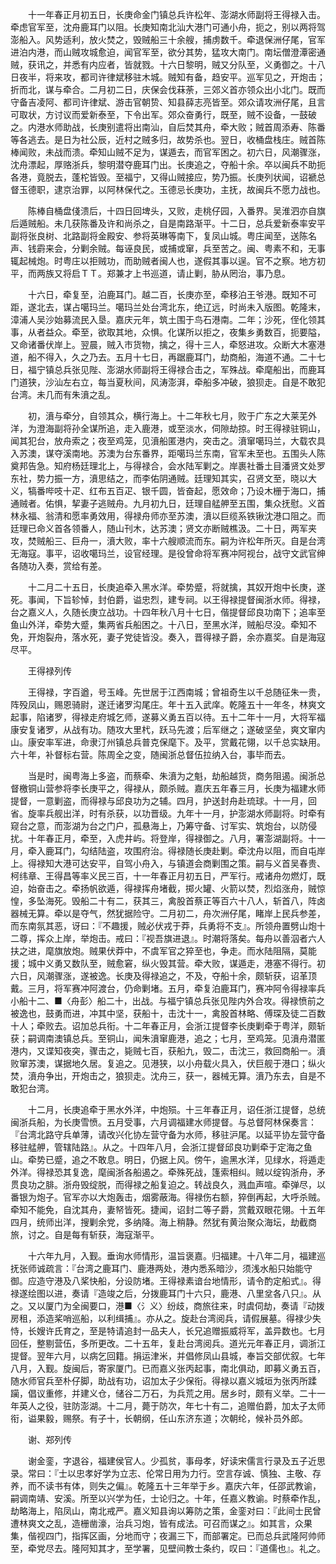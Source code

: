 <!-- { "loadSidebar": true } -->
　　十一年春正月初五日，长庚命金门镇总兵许松年、澎湖水师副将王得禄入击。牵虑官军至，沈舟鹿耳门以阻。长庚知南北汕大港门可通小舟，扼之，别以两将驾澎船入。风势适利，放火焚之，毁贼船三十余艘，捕虏数千。牵退保洲仔尾，官军进泊内港，而山贼攻城愈迫，闻官军至，欲分其势，猛攻大南门。南坛僧澄潭密通贼，获讯之，并悉有内应者，皆就戮。十六日黎明，贼又分队至，义勇御之。十八日夜半，将来攻，都司许律斌移驻木城。贼知有备，趋安平。巡军见之，开炮击；折而北，谋与牵合。二月初二日，庆保会伐菻荼，三郊义首亦领众出小北门。既而守备吉凌阿、都司许律斌、游击官朝贽、知县薛志亮皆至。郊众请攻洲仔尾，且言可取状，方讨议而爱新泰至，下令出军。郊众奋勇行，既至，贼不设备，一鼓破之。内港水师助战，长庚别遣将出南汕，自后焚其舟，牵大败；贼首周添寿、陈番等各逃去。是日为社公辰，近村之贼多归，故势杀也。翌日，收桶盘栈庄。贼首陈棒闻败，未战而溃。牵知山贼不足为，谋遁去，而官军困之。初六日，风潮骤涨，沈舟漂起，厚赂浙兵，黎明潜夺鹿耳门出。长庚追之，夺船十余。卒以闽兵不助扼各港，竟脱去，蓬柁皆毁。至福宁，又得山贼接应，势乃振。长庚列状闻，诏褫总督玉德职，逮京治罪，以阿林保代之。玉德忌长庚功，主抚，故闽兵不愿力战也。

　　陈棒自桶盘俴溃后，十四日回埤头，又败，走桃仔园，入番界。吴淮泗亦自旗后遁贼船。未几获陈番及许和尚杀之，自是南路渐平。十二日，总兵爱新泰率安平副将张良树、北路副将金殿安、参将英琳等南下，复凤山城。粤庄闻至，送陈名声、钱霨来会，分剿余贼。每诬良民，或捕或窜，兵至苦之。闽、粤素不和，无事辄起械炮。时粤庄以拒贼功，而助贼者闽人也，遂假其事以逞。官不之察。地方初平，而两族又将启ＴＴ。郑兼才上书巡道，请止剿，胁从罔治，事乃息。

　　十六日，牵复至，泊鹿耳门。越二百，长庚亦至，牵移泊王爷港。既知不可距，遂北去，谋占噶玛兰。噶玛兰处台湾北东，绝辽远，时尚未入版图。乾隆末，漳浦人吴沙始募流民入垦。嘉庆元年，筑土围于鸟石港南。二年；沙死，侄化领其事，从者益众。牵至，欲取其地，众惧。化谋所以拒之，夜集乡勇数百，扼要隘，又命诸番伏岸上。翌晨，贼入市货物，擒之，得十三人，牵怒进攻。众断大木塞港道，船不得入，久之乃去。五月十七日，再踞鹿耳门，劫商船，海道不通。二十七日，福宁镇总兵张见陛、澎湖水师副将王得禄合击之，军殊战。牵麾船出，而鹿耳门道狭，沙汕左右立，每当夏秋间，风涛澎湃，牵船多冲破，狼狈走。自是不敢犯台湾。未几而有朱濆之乱。

　　初，濆与牵分，自领其众，横行海上。十二年秋七月，败于广东之大莱芜外洋，为澄海副将孙全谋所追，走入鹿港，或至淡水，伺隙劫掠。时王得禄驻铜山，闻其犯台，放舟索之；夜至鸡笼，见濆船匿港内，突击之。濆窜噶玛兰，大载农具入苏澳，谋夺溪南地。苏澳为台东番界，距噶玛兰东南，官军未至也。五围头人陈奠邦告急。知府杨廷理北上，与得禄合，会水陆军剿之。岸裹社番土目潘贤文处罗东社，势力振一方，濆思结之，而李佑阴通贼。廷理知其实，召贤文至，晓以大义，犒番哔吱十疋、红布五百疋、银千圆，皆奋起，愿效命；乃设木栅于海口，捕通贼者。佑惧，挈妻子逃贼舟。九月初九日，廷理自艋舺至五围，集众抚慰。义首林永福、翁清和愿率勇效用，得禄舟师亦至苏澳，濆以巨缆系铁锹沈港口阻之。而廷理已命义首各领番人，随山刊木，达苏澳；贤文亦断贼樵汲。二十日，两军夹攻，焚贼船三、巨舟一，濆大败，率十六艘顺流而东。嗣为许松年所灭。自是台湾无海寇。事平，诏收噶玛兰，设官经理。是役曾命将军赛冲阿视台，战守文武官绅各随功入奏，赏给有差。

　　十二月二十五日，长庚追牵入黑水洋。牵势蹙，将就擒，其奴开炮中长庚，遂死。事闻，下旨轸悼，封伯爵，谥忠烈，建专祠。以王得禄提督闽浙水师。得禄，台之嘉义人，久随长庚立战功。十四年秋八月十七日，偕提督邱良功南下；追率至鱼山外洋，牵势大蹙，集两省兵船困之。十八日，至黑水洋，贼船尽没。牵知不免，开炮裂舟，落水死，妻子党徒皆没。奏入，晋得禄子爵，余亦嘉奖。自是海寇尽平。

　　王得禄列传

　　王得禄，字百遒，号玉峰。先世居于江西南城；曾祖奇生以千总随征朱一贵，阵殁凤山，赐恩骑尉，遂迁诸罗沟尾庄。年十五入武庠。乾隆五十一年冬，林爽文起事，陷诸罗，得禄走府城乞师，遂募义勇五百以待。五十二年十一月，大将军福康安复诸罗，从战有功。随攻大里杙，跃马先渡；后军继之；遂破坚垒，爽文窜内山。康安率军进，命隶汀州镇总兵普克保麾下。及平，赏戴花翎，以千总实缺用。六十年，补督标右营。陈周全之变，随闽浙总督伍拉纳入台，事毕而去。

　　当是时，闽粤海上多盗，而蔡牵、朱濆为之魁，劫船越货，商务阻遏。闽浙总督檄铜山营参将李长庚平之，得禄从，颇杀贼。嘉庆五年春三月，长庚为福建水师提督，一意剿盗，而得禄与邱良功为之辅。四月，护送封舟赴琉球。十一月，回省。旋率兵舰出洋，时有杀获，以功晋级。九年十一月，护澎湖水师副将。时牵有窥台之意，而澎湖为台之门户，孤悬海上，乃筹守备、讨军实、筑炮台，以防侵扰。十年春正月，牵至，入虎井屿。将登岸，得禄御之。八月，署澎湖副将。十一月，牵入鹿耳门，勾结陆盗，攻围府治。得禄随长庚赴剿。牵沈舟以阻，而自屯岸上。得禄知大港可达安平，自驾小舟入，与镇道会商剿围之策。嗣与义首吴春贵、柯纬章、王得昌等率义民三百，十一年春正月初五日，严军行。戒诸舟勿燃灯，既迫，始奋击之。牵扬帆欲遁，得禄挥舟堵截，掷火罐、火箭以焚，烈焰涨舟，贼惊惶，多坠海死。毁船二十有二，获其三，禽股首蔡正等百六十八人，斩首八，阵卤器械无算。牵以是夺气，然犹据险守。二月初二，舟次洲仔尾，睹岸上民兵参差，而东南氛其恶，讶曰：『不趣援，贼必伏戎于莽，兵勇将不支』。所领舟置劈山炮十二尊，挥众上岸，举炮击。戒曰：『视吾旗进退』。时潮将落矣。每舟以善泅者六人扶之进，麾旗放炮。贼果伏莽中，不虞军官之猝至也，争走。而水陆阻隔，莫能援；城中义勇又数队至，贼愈窘，纵火毁其营。牵大败，谋遁走，港塞不得行。初六日，风潮骤涨，遂被逸。长庚及得禄追之，不及，夺船十余，颇斩获，诏革顶戴。三月，将军赛冲阿渡台，仍命剿堵。五月，牵复泊鹿耳门，赛冲阿令得禄率兵小船十二、■〈舟彭〉船二十，出战。与福宁镇总兵张见陛内外合攻。得禄愤前之被逸也，鼓勇而进，冲其中坚，获船十，击沈十一，禽股首林略、傅琛及徒二百数十人；牵败去。诏加总兵衔。十二年春正月，会浙江提督李长庚剿牵于粤洋，颇斩获；嗣调南澳镇总兵。至铜山，闻朱濆窜鹿港，追之；七月，至鸡笼。见濆舟潜匿港内，又谍知夜突，骤击之，毙贼七百，获船九，毁二，击沈三，救回商船一。濆败窜苏澳，谋据地久居。复追之。见港狭，以小舟载火具入，伏巨舰于港口；纵火焚，濆舟争出，开炮击之，狼狈走。沈舟三，获一，器械无算。濆乃东去，自是不敢犯台湾。

　　十二月，长庚追牵于黑水外洋，中炮殒。十三年春正月，诏任浙江提督，总统闽浙兵船，为长庚雪愤。五月受事，六月调福建水师提督。与总督阿林保奏言：『台湾北路守兵单薄，请改兴化协左营守备为水师，移驻沪尾。以延平协左营守备移驻艋舺，管辖陆路』。从之。十四年八月，会浙江提督邱良功剿牵于定海之鱼山。牵势已蹙，追之不敢息。明日，仍据上风。傍午，逾黑水洋，见绿水，将遁走外洋。得禄恐其复逸，麾闽浙各船遏之。牵殊死战，篷索相纠。贼以绽钩浙舟，矛贯良功之腓。浙舟毁绽脱，而得禄之船复迫之。转战良久，溅血声喧。牵弹尽，以番银为炮子。官军亦以大炮轰击，烟雾蔽海。得禄伤右额，猝倒再起，大呼杀贼。牵知不能免，自沈其舟，妻帑皆死。捷闻，诏封二等子爵，赏戴双眼花翎。十五年四月，统师出洋，搜剿余党，多纳降。海上稍静。然犹有黄治聚众海坛，劫截商旅，讨之。自是每有斩获，海寇渐平。

　　十六年九月，入觐。垂询水师情形，温旨褒嘉。归福建。十八年二月，福建巡抚张师诚疏言：『台湾之鹿耳门、鹿港两处，港内悉系暗沙，须浅水船只始能守御。应造守港及八桨快船，分设防堵。王得禄素谙台地情形，请令酌定船式』。得禄遂绘图以进，奏请『造竣之后，分拨鹿耳门十六只，鹿港、八里坌各八只』。从之。又以厦门为全闽要口，港■〈氵义〉纷歧，商旅往来，时虞伺劫，奏请『动拨房租，添造桨哨巡船，以利缉捕』。亦从之。旋赴台湾阅兵，请假展墓。得禄少失恃，长嫂许氏育之，至是特请追封一品夫人，长兄追赠振威将军，盖异数也。七月回任，整剔营伍，多所更改。二十五年，复赴台湾阅兵。道光元年春正月，调浙江提督。翌年六月，以病乞回籍。捐运津米，并倡修凤山县城，奉旨交部优叙。七年八月，入觐。旋闽后，寄家厦门。已而嘉义张丙起事，南北俱动，即募义勇五百，随水师官兵至朴仔脚，助战有功，诏加太子少保衔。得禄以嘉义城垣为张丙所蹂躏，倡议重修，并建义仓，储谷二万石，为兵荒之用。居乡时，颇有义举。二十一年英人之役，驻防澎湖。十二月，薨于防次，年七十有二，追赠伯爵，加太子太师衔，谥果毅，赐祭。有子十，长朝纲，任山东济东道；次朝纶，候补员外郎。

　　谢、郑列传

　　谢金銮，字退谷，福建侯官人。少孤贫，事母孝，好读宋儒言行录及五子近思录。常曰：『士以忠孝好学为立志、伦常日用为力行。空言存诚、慎独、主敬、存养，而不读书有体，则失之偏』。乾隆五十三年举于乡。嘉庆六年，任邵武教谕，嗣调南靖、安溪。所至以兴学为任，士论归之。十年，任嘉义教谕。时蔡牵作乱，劫略海上，陷凤山，南北戒严。嘉义知县询以筹防之策，金銮对曰：『此间士民曾遭林爽文之乱，造栅凿濠，治兵习炮，皆有成法。可召而谋之』。如其言，众果集，偕视四门，指挥区画，分地而守；夜漏三下，而部署定。已而总兵武隆阿帅师至，牵党尽去。隆阿知其才，至学署，见壁间教士条约，叹曰：『道儒也』。礼之。

